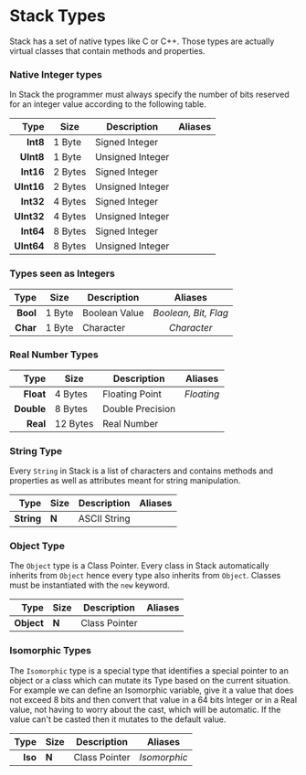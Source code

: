 
# Stack Types

Stack has a set of native types like C or C++.
Those types are actually virtual classes that
contain methods and properties.

### Native Integer types

In Stack the programmer must always specify the number
of bits reserved for an integer value according to the
following table.

|       Type | Size     | Description      |        Aliases       |
|-----------:|----------|------------------|:--------------------:|
|   **Int8** |  1 Byte  | Signed Integer   |                      |
|  **UInt8** |  1 Byte  | Unsigned Integer |                      |
|  **Int16** |  2 Bytes | Signed Integer   |                      |
| **UInt16** |  2 Bytes | Unsigned Integer |                      |
|  **Int32** |  4 Bytes | Signed Integer   |                      |
| **UInt32** |  4 Bytes | Unsigned Integer |                      |
|  **Int64** |  8 Bytes | Signed Integer   |                      |
| **UInt64** |  8 Bytes | Unsigned Integer |                      |

### Types seen as Integers

|       Type | Size     | Description      |        Aliases       |
|-----------:|----------|------------------|:--------------------:|
|   **Bool** |  1 Byte  | Boolean Value    | *Boolean, Bit, Flag* |
|   **Char** |  1 Byte  | Character        |      *Character*     |

### Real Number Types

|       Type | Size     | Description      |        Aliases       |
|-----------:|----------|------------------|:--------------------:|
|  **Float** |  4 Bytes | Floating Point   |     *Floating*       |
| **Double** |  8 Bytes | Double Precision |                      |
|   **Real** | 12 Bytes | Real Number      |                      |

### String Type

Every `String` in Stack is a list of characters and contains
methods and properties as well as attributes meant for string
manipulation.

|       Type | Size     | Description      |        Aliases       |
|-----------:|----------|------------------|:--------------------:|
| **String** | **N**    | ASCII String     |                      |

### Object Type

The `Object` type is a Class Pointer. Every class in Stack
automatically inherits from `Object` hence every type also
inherits from `Object`. Classes must be instantiated with
the `new` keyword.

|       Type | Size     | Description      |        Aliases       |
|-----------:|----------|------------------|:--------------------:|
| **Object** | **N**    | Class Pointer    |                      |

### Isomorphic Types

The `Isomorphic` type is a special type that identifies a special
pointer to an object or a class which can mutate its Type based
on the current situation. For example we can define an Isomorphic
variable, give it a value that does not exceed 8 bits and then
convert that value in a 64 bits Integer or in a Real value, not
having to worry about the cast, which will be automatic.
If the value can't be casted then it mutates to the default value.

|       Type | Size     | Description      |        Aliases       |
|-----------:|----------|------------------|:--------------------:|
|    **Iso** | **N**    | Class Pointer    |      *Isomorphic*    |


